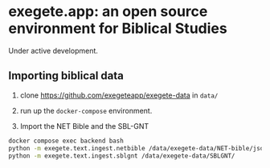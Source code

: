# exegete.app: an open source environment for Biblical Studies

Under active development.

## Importing biblical data

1. clone https://github.com/exegeteapp/exegete-data in `data/`

2. run up the `docker-compose` environment.

3. Import the NET Bible and the SBL-GNT

```bash
docker compose exec backend bash
python -m exegete.text.ingest.netbible /data/exegete-data/NET-bible/json/
python -m exegete.text.ingest.sblgnt /data/exegete-data/SBLGNT/
```

